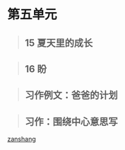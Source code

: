 # 第五单元

<Ebook grade="xxyw6a" :pages="69" :paged="69" ></Ebook> 


> ## 15 夏天里的成长

<Ebook grade="xxyw6a" :pages="70" :paged="71" ></Ebook> 


> ## 16 盼

<Ebook grade="xxyw6a" :pages="72" :paged="76" ></Ebook> 


> ## 习作例文：爸爸的计划

<Ebook grade="xxyw6a" :pages="77" :paged="79" ></Ebook> 


> ## 习作：围绕中心意思写

<Ebook grade="xxyw6a" :pages="80" :paged="80" ></Ebook> 


[zanshang](../res/zanshang.md ':include')